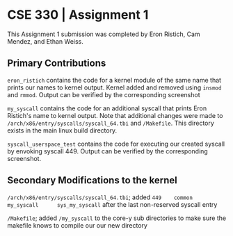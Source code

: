 # CSE 330 | Assignment 1

This Assignment 1 submission was completed by Eron Ristich, Cam Mendez, and Ethan Weiss.

## Primary Contributions
`eron_ristich` contains the code for a kernel module of the same name that prints our names to kernel output. Kernel added and removed using `insmod` and `rmmod`. Output can be verified by the corresponding screenshot

`my_syscall` contains the code for an additional syscall that prints Eron Ristich's name to kernel output. Note that additional changes were made to `/arch/x86/entry/syscalls/syscall_64.tbi` and `/Makefile`. This directory exists in the main linux build directory.

`syscall_userspace_test` contains the code for executing our created syscall by envoking syscall 449. Output can be verified by the corresponding screenshot.

## Secondary Modifications to the kernel
`/arch/x86/entry/syscalls/syscall_64.tbi`; added
`449	common	my_syscall		sys_my_syscall`
after the last non-reserved syscall entry

`/Makefile`; added
`/my_syscall`
to the core-y sub directories to make sure the makefile knows to compile our our new directory


